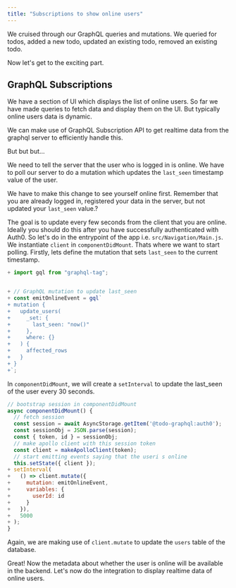 ```yaml
---
title: "Subscriptions to show online users"
---
```


We cruised through our GraphQL queries and mutations. We queried for todos, added a new todo, updated an existing todo, removed an existing todo.

Now let's get to the exciting part.

GraphQL Subscriptions
---------------------

We have a section of UI which displays the list of online users. So far we have made queries to fetch data and display them on the UI. But typically online users data is dynamic.

We can make use of GraphQL Subscription API to get realtime data from the graphql server to efficiently handle this.

But but but...

We need to tell the server that the user who is logged in is online. We have to poll our server to do a mutation which updates the `last_seen` timestamp value of the user.

We have to make this change to see yourself online first. Remember that you are already logged in, registered your data in the server, but not updated your `last_seen` value.?

The goal is to update every few seconds from the client that you are online. Ideally you should do this after you have successfully authenticated with Auth0. So let's do in the entrypoint of the app i.e. `src/Navigation/Main.js`. We instantiate `client` in `componentDidMount`. Thats where we want to start polling. Firstly, lets define the mutation that sets `last_seen` to the current timestamp.

```javascript
+ import gql from "graphql-tag";


+ // GraphQL mutation to update last_seen
+ const emitOnlineEvent = gql`
+ mutation {
+   update_users(
+     _set: {
+       last_seen: "now()"
+     },
+     where: {}
+   ) {
+     affected_rows
+   }
+ }
+`;
```


In `componentDidMount`, we will create a `setInterval` to update the last_seen of the user every 30 seconds.

```javascript
// bootstrap session in componentDidMount
async componentDidMount() {
  // fetch session
  const session = await AsyncStorage.getItem('@todo-graphql:auth0');
  const sessionObj = JSON.parse(session);
  const { token, id } = sessionObj;
  // make apollo client with this session token
  const client = makeApolloClient(token);
  // start emitting events saying that the useri s online
  this.setState({ client });
+ setInterval(
+   () => client.mutate({
+     mutation: emitOnlineEvent,
+     variables: {
+       userId: id
+     }
+   }),
+   5000
+ );
}
```

Again, we are making use of `client.mutate` to update the `users` table of the database.

Great! Now the metadata about whether the user is online will be available in the backend. Let's now do the integration to display realtime data of online users.
